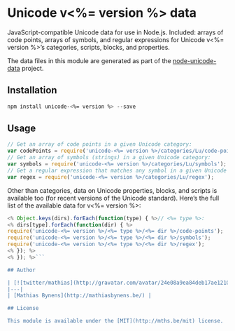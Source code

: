 # Unicode v<%= version %> data

JavaScript-compatible Unicode data for use in Node.js. Included: arrays of code points, arrays of symbols, and regular expressions for Unicode v<%= version %>’s categories, scripts, blocks, and properties.

The data files in this module are generated as part of the [node-unicode-data](http://mths.be/node-unicode-data) project.

## Installation

```bash
npm install unicode-<%= version %> --save
```

## Usage

```js
// Get an array of code points in a given Unicode category:
var codePoints = require('unicode-<%= version %>/categories/Lu/code-points');
// Get an array of symbols (strings) in a given Unicode category:
var symbols = require('unicode-<%= version %>/categories/Lu/symbols');
// Get a regular expression that matches any symbol in a given Unicode category:
var regex = require('unicode-<%= version %>/categories/Lu/regex');
```

Other than categories, data on Unicode properties, blocks, and scripts is available too (for recent versions of the Unicode standard). Here’s the full list of the available data for v<%= version %>:

```js
<% Object.keys(dirs).forEach(function(type) { %>// <%= type %>:
<% dirs[type].forEach(function(dir) { %>
require('unicode-<%= version %>/<%= type %>/<%= dir %>/code-points');
require('unicode-<%= version %>/<%= type %>/<%= dir %>/symbols');
require('unicode-<%= version %>/<%= type %>/<%= dir %>/regex');
<% }); %>
<% }); %>```

## Author

| [![twitter/mathias](http://gravatar.com/avatar/24e08a9ea84deb17ae121074d0f17125?s=70)](http://twitter.com/mathias "Follow @mathias on Twitter") |
|---|
| [Mathias Bynens](http://mathiasbynens.be/) |

## License

This module is available under the [MIT](http://mths.be/mit) license.
